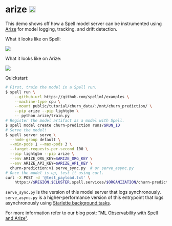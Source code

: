 # arize <a href="https://web.spell.ml/workspace_create?workspaceName=arize-demo&githubUrl=https%3A%2F%2Fgithub.com%2Fspellml%2Fexamples&pip=lightgbm,arize"><img src=https://spell.ml/badge.svg height=20px/></a>

This demo shows off how a Spell model server can be instrumented using [Arize](https://arize.com/) for model logging, tracking, and drift detection.

What it looks like on Spell:

![](https://i.imgur.com/bNskJrK.png)

What it looks like on Arize:

![](https://i.imgur.com/v9lJQef.png)

Quickstart:

```bash
# First, train the model in a Spell run.
$ spell run \
    --github-url https://github.com/spellml/examples \
    --machine-type cpu \
    --mount public/tutorial/churn_data/:/mnt/churn_prediction/ \
    --pip arize --pip lightgbm \
    -- python arize/train.py
# Register the model artifact as a model with Spell.
$ spell model create churn-prediction runs/$RUN_ID
# Serve the model!
$ spell server serve \
  --node-group default \
  --min-pods 1 --max-pods 3 \
  --target-requests-per-second 100 \
  --pip lightgbm --pip arize \
  --env ARIZE_ORG_KEY=$ARIZE_ORG_KEY \
  --env ARIZE_API_KEY=$ARIZE_API_KEY \
  churn-prediction:v1 serve_sync.py  # or serve_async.py
# Once the model is up, test it using curl.
curl -X POST -d '@test_payload.txt' \
    https://$REGION.$CLUSTER.spell.services/$ORGANIZATION/churn-prediction/predict
```

`serve_sync.py` is the version of this model server that logs synchronously. `serve_async.py` is a higher-performance version of this entrypoint that logs asynchronously using [Starlette background tasks](https://spell.ml/docs/model_servers/).

For more information refer to our blog post: ["ML Observability with Spell and Arize"](https://spell.ml/blog/ml-observability-with-spell-and-arize-YB1-mxEAACoAnCOx).
